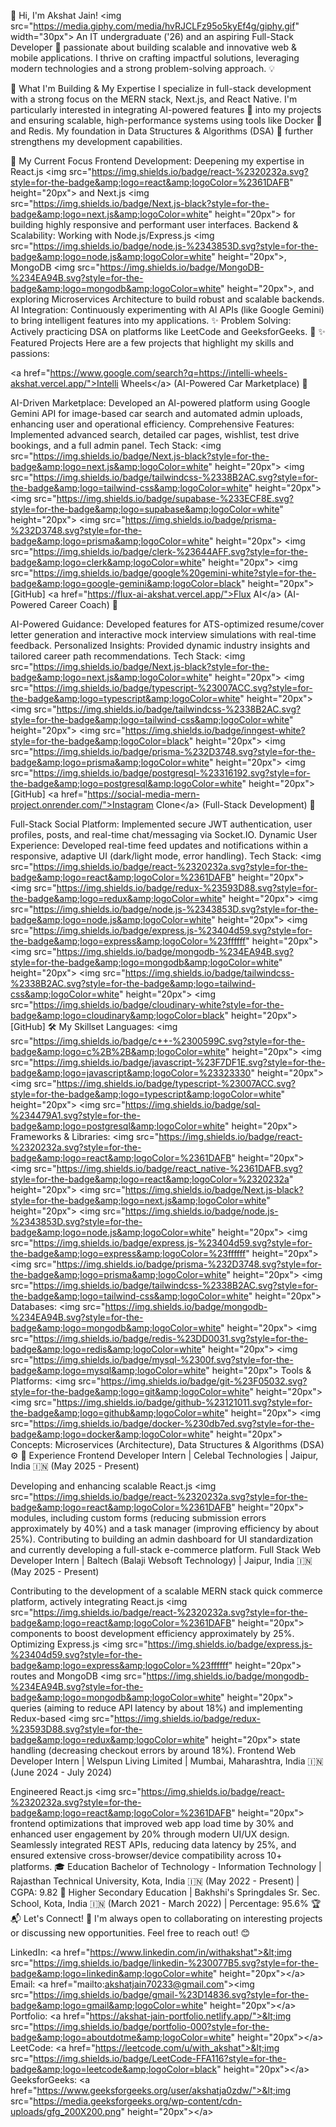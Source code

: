 👋 Hi, I'm Akshat Jain! &lt;img src="https://media.giphy.com/media/hvRJCLFz95o5kyEf4g/giphy.gif" width="30px">
An IT undergraduate ('26) and an aspiring Full-Stack Developer 🚀 passionate about building scalable and innovative web & mobile applications. I thrive on crafting impactful solutions, leveraging modern technologies and a strong problem-solving approach. 💡

🚀 What I'm Building & My Expertise
I specialize in full-stack development with a strong focus on the MERN stack, Next.js, and React Native. I'm particularly interested in integrating AI-powered features 🤖 into my projects and ensuring scalable, high-performance systems using tools like Docker 🐳 and Redis. My foundation in Data Structures & Algorithms (DSA) 💪 further strengthens my development capabilities.

🌱 My Current Focus
Frontend Development: Deepening my expertise in React.js &lt;img src="https://img.shields.io/badge/react-%2320232a.svg?style=for-the-badge&amp;logo=react&amp;logoColor=%2361DAFB" height="20px"> and Next.js &lt;img src="https://img.shields.io/badge/Next.js-black?style=for-the-badge&amp;logo=next.js&amp;logoColor=white" height="20px"> for building highly responsive and performant user interfaces.
Backend & Scalability: Working with Node.js/Express.js &lt;img src="https://img.shields.io/badge/node.js-%2343853D.svg?style=for-the-badge&amp;logo=node.js&amp;logoColor=white" height="20px">, MongoDB &lt;img src="https://img.shields.io/badge/MongoDB-%234EA94B.svg?style=for-the-badge&amp;logo=mongodb&amp;logoColor=white" height="20px">, and exploring Microservices Architecture to build robust and scalable backends.
AI Integration: Continuously experimenting with AI APIs (like Google Gemini) to bring intelligent features into my applications. ✨
Problem Solving: Actively practicing DSA on platforms like LeetCode and GeeksforGeeks. 🧠
✨ Featured Projects
Here are a few projects that highlight my skills and passions:

&lt;a href="https://www.google.com/search?q=https://intelli-wheels-akshat.vercel.app/">Intelli Wheels&lt;/a> (AI-Powered Car Marketplace) 🚗

AI-Driven Marketplace: Developed an AI-powered platform using Google Gemini API for image-based car search and automated admin uploads, enhancing user and operational efficiency.
Comprehensive Features: Implemented advanced search, detailed car pages, wishlist, test drive bookings, and a full admin panel.
Tech Stack: &lt;img src="https://img.shields.io/badge/Next.js-black?style=for-the-badge&amp;logo=next.js&amp;logoColor=white" height="20px"> &lt;img src="https://img.shields.io/badge/tailwindcss-%2338B2AC.svg?style=for-the-badge&amp;logo=tailwind-css&amp;logoColor=white" height="20px"> &lt;img src="https://img.shields.io/badge/supabase-%233ECF8E.svg?style=for-the-badge&amp;logo=supabase&amp;logoColor=white" height="20px"> &lt;img src="https://img.shields.io/badge/prisma-%232D3748.svg?style=for-the-badge&amp;logo=prisma&amp;logoColor=white" height="20px"> &lt;img src="https://img.shields.io/badge/clerk-%23644AFF.svg?style=for-the-badge&amp;logo=clerk&amp;logoColor=white" height="20px"> &lt;img src="https://img.shields.io/badge/google%20gemini-white?style=for-the-badge&amp;logo=google-gemini&amp;logoColor=black" height="20px">
[GitHub]
&lt;a href="https://flux-ai-akshat.vercel.app/">Flux AI&lt;/a> (AI-Powered Career Coach) 💼

AI-Powered Guidance: Developed features for ATS-optimized resume/cover letter generation and interactive mock interview simulations with real-time feedback.
Personalized Insights: Provided dynamic industry insights and tailored career path recommendations.
Tech Stack: &lt;img src="https://img.shields.io/badge/Next.js-black?style=for-the-badge&amp;logo=next.js&amp;logoColor=white" height="20px"> &lt;img src="https://img.shields.io/badge/typescript-%23007ACC.svg?style=for-the-badge&amp;logo=typescript&amp;logoColor=white" height="20px"> &lt;img src="https://img.shields.io/badge/tailwindcss-%2338B2AC.svg?style=for-the-badge&amp;logo=tailwind-css&amp;logoColor=white" height="20px"> &lt;img src="https://img.shields.io/badge/inngest-white?style=for-the-badge&amp;logoColor=black" height="20px"> &lt;img src="https://img.shields.io/badge/prisma-%232D3748.svg?style=for-the-badge&amp;logo=prisma&amp;logoColor=white" height="20px"> &lt;img src="https://img.shields.io/badge/postgresql-%23316192.svg?style=for-the-badge&amp;logo=postgresql&amp;logoColor=white" height="20px">
[GitHub]
&lt;a href="https://social-media-mern-project.onrender.com/">Instagram Clone&lt;/a> (Full-Stack Development) 📱

Full-Stack Social Platform: Implemented secure JWT authentication, user profiles, posts, and real-time chat/messaging via Socket.IO.
Dynamic User Experience: Developed real-time feed updates and notifications within a responsive, adaptive UI (dark/light mode, error handling).
Tech Stack: &lt;img src="https://img.shields.io/badge/react-%2320232a.svg?style=for-the-badge&amp;logo=react&amp;logoColor=%2361DAFB" height="20px"> &lt;img src="https://img.shields.io/badge/redux-%23593D88.svg?style=for-the-badge&amp;logo=redux&amp;logoColor=white" height="20px"> &lt;img src="https://img.shields.io/badge/node.js-%2343853D.svg?style=for-the-badge&amp;logo=node.js&amp;logoColor=white" height="20px"> &lt;img src="https://img.shields.io/badge/express.js-%23404d59.svg?style=for-the-badge&amp;logo=express&amp;logoColor=%23ffffff" height="20px"> &lt;img src="https://img.shields.io/badge/mongodb-%234EA94B.svg?style=for-the-badge&amp;logo=mongodb&amp;logoColor=white" height="20px"> &lt;img src="https://img.shields.io/badge/tailwindcss-%2338B2AC.svg?style=for-the-badge&amp;logo=tailwind-css&amp;logoColor=white" height="20px"> &lt;img src="https://img.shields.io/badge/cloudinary-white?style=for-the-badge&amp;logo=cloudinary&amp;logoColor=black" height="20px">
[GitHub]
🛠️ My Skillset
Languages: &lt;img src="https://img.shields.io/badge/c++-%2300599C.svg?style=for-the-badge&amp;logo=c%2B%2B&amp;logoColor=white" height="20px"> &lt;img src="https://img.shields.io/badge/javascript-%23F7DF1E.svg?style=for-the-badge&amp;logo=javascript&amp;logoColor=%23323330" height="20px"> &lt;img src="https://img.shields.io/badge/typescript-%23007ACC.svg?style=for-the-badge&amp;logo=typescript&amp;logoColor=white" height="20px"> &lt;img src="https://img.shields.io/badge/sql-%234479A1.svg?style=for-the-badge&amp;logo=postgresql&amp;logoColor=white" height="20px">
Frameworks & Libraries: &lt;img src="https://img.shields.io/badge/react-%2320232a.svg?style=for-the-badge&amp;logo=react&amp;logoColor=%2361DAFB" height="20px"> &lt;img src="https://img.shields.io/badge/react_native-%2361DAFB.svg?style=for-the-badge&amp;logo=react&amp;logoColor=%2320232a" height="20px"> &lt;img src="https://img.shields.io/badge/Next.js-black?style=for-the-badge&amp;logo=next.js&amp;logoColor=white" height="20px"> &lt;img src="https://img.shields.io/badge/node.js-%2343853D.svg?style=for-the-badge&amp;logo=node.js&amp;logoColor=white" height="20px"> &lt;img src="https://img.shields.io/badge/express.js-%23404d59.svg?style=for-the-badge&amp;logo=express&amp;logoColor=%23ffffff" height="20px"> &lt;img src="https://img.shields.io/badge/prisma-%232D3748.svg?style=for-the-badge&amp;logo=prisma&amp;logoColor=white" height="20px"> &lt;img src="https://img.shields.io/badge/tailwindcss-%2338B2AC.svg?style=for-the-badge&amp;logo=tailwind-css&amp;logoColor=white" height="20px">
Databases: &lt;img src="https://img.shields.io/badge/mongodb-%234EA94B.svg?style=for-the-badge&amp;logo=mongodb&amp;logoColor=white" height="20px"> &lt;img src="https://img.shields.io/badge/redis-%23DD0031.svg?style=for-the-badge&amp;logo=redis&amp;logoColor=white" height="20px"> &lt;img src="https://img.shields.io/badge/mysql-%2300f.svg?style=for-the-badge&amp;logo=mysql&amp;logoColor=white" height="20px">
Tools & Platforms: &lt;img src="https://img.shields.io/badge/git-%23F05032.svg?style=for-the-badge&amp;logo=git&amp;logoColor=white" height="20px"> &lt;img src="https://img.shields.io/badge/github-%23121011.svg?style=for-the-badge&amp;logo=github&amp;logoColor=white" height="20px"> &lt;img src="https://img.shields.io/badge/docker-%230db7ed.svg?style=for-the-badge&amp;logo=docker&amp;logoColor=white" height="20px">
Concepts: Microservices (Architecture), Data Structures & Algorithms (DSA) ⚙️
💼 Experience
Frontend Developer Intern | Celebal Technologies | Jaipur, India 🇮🇳 (May 2025 - Present)

Developing and enhancing scalable React.js &lt;img src="https://img.shields.io/badge/react-%2320232a.svg?style=for-the-badge&amp;logo=react&amp;logoColor=%2361DAFB" height="20px"> modules, including custom forms (reducing submission errors approximately by 40%) and a task manager (improving efficiency by about 25%).
Contributing to building an admin dashboard for UI standardization and currently developing a full-stack e-commerce platform.
Full Stack Web Developer Intern | Baltech (Balaji Websoft Technology) | Jaipur, India 🇮🇳 (May 2025 - Present)

Contributing to the development of a scalable MERN stack quick commerce platform, actively integrating React.js &lt;img src="https://img.shields.io/badge/react-%2320232a.svg?style=for-the-badge&amp;logo=react&amp;logoColor=%2361DAFB" height="20px"> components to boost development efficiency approximately by 25%.
Optimizing Express.js &lt;img src="https://img.shields.io/badge/express.js-%23404d59.svg?style=for-the-badge&amp;logo=express&amp;logoColor=%23ffffff" height="20px"> routes and MongoDB &lt;img src="https://img.shields.io/badge/mongodb-%234EA94B.svg?style=for-the-badge&amp;logo=mongodb&amp;logoColor=white" height="20px"> queries (aiming to reduce API latency by about 18%) and implementing Redux-based &lt;img src="https://img.shields.io/badge/redux-%23593D88.svg?style=for-the-badge&amp;logo=redux&amp;logoColor=white" height="20px"> state handling (decreasing checkout errors by around 18%).
Frontend Web Developer Intern | Welspun Living Limited | Mumbai, Maharashtra, India 🇮🇳 (June 2024 - July 2024)

Engineered React.js &lt;img src="https://img.shields.io/badge/react-%2320232a.svg?style=for-the-badge&amp;logo=react&amp;logoColor=%2361DAFB" height="20px"> frontend optimizations that improved web app load time by 30% and enhanced user engagement by 20% through modern UI/UX design.
Seamlessly integrated REST APIs, reducing data latency by 25%, and ensured extensive cross-browser/device compatibility across 10+ platforms.
🎓 Education
Bachelor of Technology - Information Technology | Rajasthan Technical University, Kota, India 🇮🇳 (May 2022 - Present) | CGPA: 9.82 🌟
Higher Secondary Education | Bakhshi's Springdales Sr. Sec. School, Kota, India 🇮🇳 (March 2021 - March 2022) | Percentage: 95.6% 🏆
📬 Let's Connect! 👋
I'm always open to collaborating on interesting projects or discussing new opportunities. Feel free to reach out! 😊

LinkedIn: &lt;a href="https://www.linkedin.com/in/withakshat">&lt;img src="https://img.shields.io/badge/linkedin-%230077B5.svg?style=for-the-badge&amp;logo=linkedin&amp;logoColor=white" height="20px">&lt;/a>
Email: &lt;a href="mailto:akshatjain70233@gmail.com">&lt;img src="https://img.shields.io/badge/gmail-%23D14836.svg?style=for-the-badge&amp;logo=gmail&amp;logoColor=white" height="20px">&lt;/a>
Portfolio: &lt;a href="https://akshat-jain-portfolio.netlify.app/">&lt;img src="https://img.shields.io/badge/portfolio-000?style=for-the-badge&amp;logo=aboutdotme&amp;logoColor=white" height="20px">&lt;/a>
LeetCode: &lt;a href="https://leetcode.com/u/with_akshat">&lt;img src="https://img.shields.io/badge/LeetCode-FFA116?style=for-the-badge&amp;logo=leetcode&amp;logoColor=black" height="20px">&lt;/a>
GeeksforGeeks: &lt;a href="https://www.geeksforgeeks.org/user/akshatja0zdw/">&lt;img src="https://media.geeksforgeeks.org/wp-content/cdn-uploads/gfg_200X200.png" height="20px">&lt;/a>
